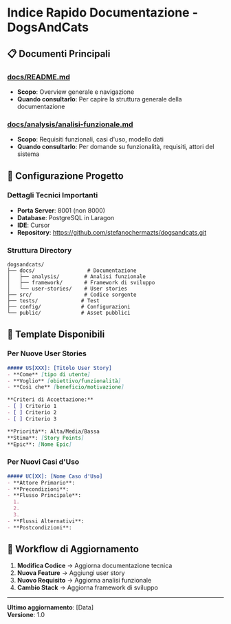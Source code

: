 # Indice Rapido Documentazione - DogsAndCats

## 📋 Documenti Principali

### [docs/README.md](./README.md)
- **Scopo**: Overview generale e navigazione
- **Quando consultarlo**: Per capire la struttura generale della documentazione

### [docs/analysis/analisi-funzionale.md](./analysis/analisi-funzionale.md)
- **Scopo**: Requisiti funzionali, casi d'uso, modello dati
- **Quando consultarlo**: Per domande su funzionalità, requisiti, attori del sistema

## 🚀 Configurazione Progetto

### Dettagli Tecnici Importanti
- **Porta Server**: 8001 (non 8000)
- **Database**: PostgreSQL in Laragon
- **IDE**: Cursor
- **Repository**: https://github.com/stefanochermazts/dogsandcats.git

### Struttura Directory
```
dogsandcats/
├── docs/                 # Documentazione
│   ├── analysis/        # Analisi funzionale
│   ├── framework/       # Framework di sviluppo
│   └── user-stories/    # User stories
├── src/                 # Codice sorgente
├── tests/              # Test
├── config/             # Configurazioni
└── public/             # Asset pubblici
```

## 📝 Template Disponibili

### Per Nuove User Stories
```markdown
##### US[XXX]: [Titolo User Story]
- **Come** [tipo di utente]
- **Voglio** [obiettivo/funzionalità]
- **Così che** [beneficio/motivazione]

**Criteri di Accettazione:**
- [ ] Criterio 1
- [ ] Criterio 2
- [ ] Criterio 3

**Priorità**: Alta/Media/Bassa  
**Stima**: [Story Points]  
**Epic**: [Nome Epic]
```

### Per Nuovi Casi d'Uso
```markdown
##### UC[XX]: [Nome Caso d'Uso]
- **Attore Primario**: 
- **Precondizioni**: 
- **Flusso Principale**: 
  1. 
  2. 
  3. 
- **Flussi Alternativi**: 
- **Postcondizioni**: 
```

## 🔄 Workflow di Aggiornamento

1. **Modifica Codice** → Aggiorna documentazione tecnica
2. **Nuova Feature** → Aggiungi user story
3. **Nuovo Requisito** → Aggiorna analisi funzionale
4. **Cambio Stack** → Aggiorna framework di sviluppo

---

**Ultimo aggiornamento**: [Data]  
**Versione**: 1.0 